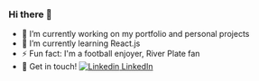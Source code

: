 ### Hi there 👋

<!--
**facusole/facusole** is a ✨ _special_ ✨ repository because its `README.md` (this file) appears on your GitHub profile.

Here are some ideas to get you started:
-->

- 🔭 I’m currently working on my portfolio and personal projects
- 🌱 I’m currently learning React.js
- ⚡ Fun fact: I'm a football enjoyer, River Plate fan
- 💬 Get in touch! [![Linkedin](https://i.stack.imgur.com/gVE0j.png) LinkedIn](https://www.linkedin.com/acundo-solé)
&nbsp;


